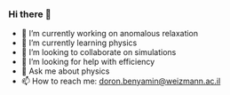 ### Hi there 👋

- 🔭 I’m currently working on anomalous relaxation
- 🌱 I’m currently learning physics
- 👯 I’m looking to collaborate on simulations
- 🤔 I’m looking for help with efficiency
- 💬 Ask me about physics
- 📫 How to reach me: doron.benyamin@weizmann.ac.il

